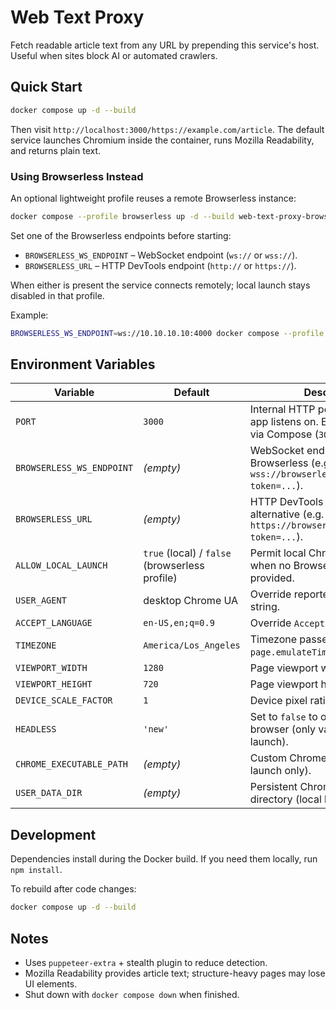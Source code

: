 # Web Text Proxy

Fetch readable article text from any URL by prepending this service's host. Useful when sites block AI or automated crawlers.

## Quick Start

```sh
docker compose up -d --build
```

Then visit `http://localhost:3000/https://example.com/article`. The default service launches Chromium inside the container, runs Mozilla Readability, and returns plain text.

### Using Browserless Instead

An optional lightweight profile reuses a remote Browserless instance:

```sh
docker compose --profile browserless up -d --build web-text-proxy-browserless
```

Set one of the Browserless endpoints before starting:

- `BROWSERLESS_WS_ENDPOINT` – WebSocket endpoint (`ws://` or `wss://`).
- `BROWSERLESS_URL` – HTTP DevTools endpoint (`http://` or `https://`).

When either is present the service connects remotely; local launch stays disabled in that profile.

Example:

```sh
BROWSERLESS_WS_ENDPOINT=ws://10.10.10.10:4000 docker compose --profile browserless up -d web-text-proxy-browserless
```

## Environment Variables

| Variable | Default | Description |
| --- | --- | --- |
| `PORT` | `3000` | Internal HTTP port the Express app listens on. Exposed externally via Compose (`3000:3000`). |
| `BROWSERLESS_WS_ENDPOINT` | _(empty)_ | WebSocket endpoint for Browserless (e.g. `wss://browserless.example.com?token=...`). |
| `BROWSERLESS_URL` | _(empty)_ | HTTP DevTools endpoint alternative (e.g. `https://browserless.example.com?token=...`). |
| `ALLOW_LOCAL_LAUNCH` | `true` (local) / `false` (browserless profile) | Permit local Chromium launch when no Browserless endpoint is provided.
| `USER_AGENT` | desktop Chrome UA | Override reported user-agent string. |
| `ACCEPT_LANGUAGE` | `en-US,en;q=0.9` | Override `Accept-Language` header. |
| `TIMEZONE` | `America/Los_Angeles` | Timezone passed to `page.emulateTimezone`. |
| `VIEWPORT_WIDTH` | `1280` | Page viewport width. |
| `VIEWPORT_HEIGHT` | `720` | Page viewport height. |
| `DEVICE_SCALE_FACTOR` | `1` | Device pixel ratio. |
| `HEADLESS` | `'new'` | Set to `false` to open a visible browser (only valid with local launch). |
| `CHROME_EXECUTABLE_PATH` | _(empty)_ | Custom Chrome binary path (local launch only). |
| `USER_DATA_DIR` | _(empty)_ | Persistent Chrome profile directory (local launch only). |

## Development

Dependencies install during the Docker build. If you need them locally, run `npm install`.

To rebuild after code changes:

```sh
docker compose up -d --build
```

## Notes

- Uses `puppeteer-extra` + stealth plugin to reduce detection.
- Mozilla Readability provides article text; structure-heavy pages may lose UI elements.
- Shut down with `docker compose down` when finished.
